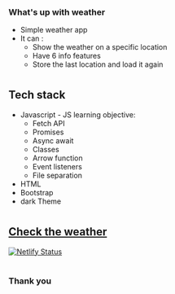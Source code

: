 ### What's up with weather
- Simple weather app
- It can :
  - Show the weather on a specific location
  - Have 6 info features
  - Store the last location and load it again
  #
## Tech stack 
- Javascript - JS learning objective:
  - Fetch API
  - Promises
  - Async await 
  - Classes
  - Arrow function
  - Event listeners
  - File separation
- HTML
- Bootstrap
- dark Theme
#
## [Check the weather](https://what-is-up-with-weather.netlify.app/)
[![Netlify Status](https://api.netlify.com/api/v1/badges/b72cd94e-6023-4eb2-b6d2-80f5c4e20bc9/deploy-status)](https://app.netlify.com/sites/hardcore-wiles-dba9b6/deploys)

# 
### Thank you